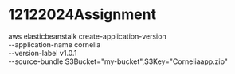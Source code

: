 # 12122024Assignment

aws elasticbeanstalk create-application-version \
    --application-name cornelia \
    --version-label v1.0.1 \
    --source-bundle S3Bucket="my-bucket",S3Key="Corneliaapp.zip" 